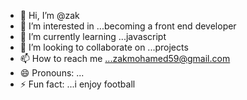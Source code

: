 - 👋 Hi, I’m @zak
- 👀 I’m interested in ...becoming a front end developer 
- 🌱 I’m currently learning ...javascript
- 💞️ I’m looking to collaborate on ...projects
- 📫 How to reach me ...zakmohamed59@gmail.com
- 😄 Pronouns: ...
- ⚡ Fun fact: ...i enjoy football

<!---
za205/za205 is a ✨ special ✨ repository because its `README.md` (this file) appears on your GitHub profile.
You can click the Preview link to take a look at your changes.
--->
